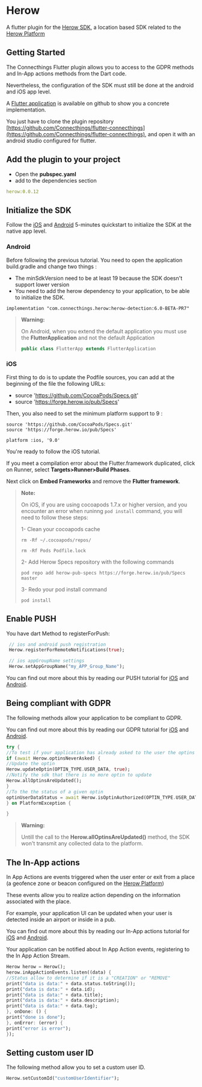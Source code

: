 # Herow

A flutter plugin for the [Herow SDK](https://herow.io/developers/), a location based SDK related to the [Herow Platform](https://my.herow.io)

## Getting Started

The Connecthings Flutter plugin allows you to access to the GDPR methods and In-App actions methods from the Dart code.

Nevertheless, the configuration of the SDK must still be done at the android and iOS app level.

A [Flutter application](https://github.com/Connecthings/flutter-connecthings) is available on github to show you a concrete implementation.

You just have to clone the plugin repository [https://github.com/Connecthings/flutter-connecthings](https://github.com/Connecthings/flutter-connecthings), and open it with an android studio configured for flutter.

## Add the plugin to your project

* Open the **pubspec.yaml**
* add to the dependencies section

```yaml
herow:0.0.12
```

## Initialize the SDK

Follow the [iOS](https://docs.herow.io/sdk/5.1/ios/5-minutes-quickstart.html) and [Android](https://docs.herow.io/sdk/5.1/android/5-minutes-quickstart.html) 5-minutes quickstart to initialize the SDK
at the native app level.

### Android

Before following the previous tutorial. You need to open the application build.gradle and change two things :
- The minSdkVersion need to be at least 19 because the SDK doesn't support lower version
- You need to add the herow dependency to your application, to be able to initialize the SDK.

```
implementation "com.connecthings.herow:herow-detection:6.0-BETA-PR7"
```

>**Warning:**
>
> On Android, when you extend the default application you must use the **FlutterApplication** and not the default Application
>
> ```java
> public class FlutterApp extends FlutterApplication
> ```

### iOS

First thing to do is to update the Podfile sources, you can add at the beginning of the file the following URLs:
- source 'https://github.com/CocoaPods/Specs.git'
- source 'https://forge.herow.io/pub/Specs'

Then, you also need to set the minimum platform support to 9 :

```
source 'https://github.com/CocoaPods/Specs.git'
source 'https://forge.herow.io/pub/Specs'

platform :ios, '9.0'
```

You're ready to follow the iOS tutorial.

If you meet a compilation error about the Flutter.framework duplicated, click on Runner, select **Targets>Runner>Build Phases**.

Next click on **Embed Frameworks** and remove the **Flutter framework**.


>**Note:**
>
> On iOS, if you are using cocoapods 1.7.x or higher version, and you encounter an error when runinng `pod install` command, you will need to follow these steps:
>
> 1- Clean your cocoapods cache
>
> `rm -Rf ~/.cocoapods/repos/`
>
> `rm -Rf Pods Podfile.lock`
>
> 2- Add Herow Specs repository with the following commands
>
> `pod repo add herow-pub-specs https://forge.herow.io/pub/Specs master`
>
> 3- Redo your pod install command
>
> `pod install`

## Enable PUSH
You have dart Method to registerForPush:
```dart
 // ios and android push registration
 Herow.registerForRemoteNotifications(true);

 // ios appGroupName settings
 Herow.setAppGroupName("my_APP_Group_Name");
 ```
 You can find out more about this by reading our PUSH tutorial for [iOS](https://docs.herow.io/sdk/5.1/ios/push-notification.html) and [Android](https://docs.herow.io/sdk/5.1/android/push-notification.html).

## Being compliant with GDPR

The following methods allow your application to be compliant to GDPR.

You can find out more about this by reading our GDPR tutorial for [iOS](https://docs.herow.io/sdk/5.1/ios/being-compliant-with-gdpr.html) and [Android](https://docs.herow.io/sdk/5.1/android/being-compliant-with-gdpr.html).

```dart
try {
//To test if your application has already asked to the user the optins
if (await Herow.optinsNeverAsked) {
//Update the optin
Herow.updateOptin(OPTIN_TYPE.USER_DATA, true);
//Notify the sdk that there is no more optin to update
Herow.allOptinsAreUpdated();
}
//To the the status of a given optin
optinUserDataStatus = await Herow.isOptinAuthorized(OPTIN_TYPE.USER_DATA);
} on PlatformException {

}
```
>**Warning:**
>
> Untill the call to the **Herow.allOptinsAreUpdated()** method, the SDK won't transmit any collected data to the platform.

## The In-App actions

In App Actions are events triggered when the user enter or exit from a place (a geofence zone or beacon configured on the [Herow Platform](https://my.herow.io))

These events allow you to realize action depending on the information associated with the place.

For example, your application UI can be updated when your user is detected inside an airport or inside in a pub.

You can find out more about this by reading our In-App actions tutorial for [iOS](https://docs.herow.io/sdk/5.1/ios/in-app-action-process.html) and [Android](https://docs.herow.io/sdk/5.1/android/in-app-action-process.html).

Your application can be notified about In App Action events, registering to the In App Action Stream.

```dart
Herow herow = Herow();
herow.inAppActionEvents.listen((data) {
//Status allow to determine if it is a "CREATION" or "REMOVE"
print("data is data:" + data.status.toString());
print("data is data:" + data.id);
print("data is data:" + data.title);
print("data is data:" + data.description);
print("data is data:" + data.tag);
}, onDone: () {
print("done is done");
}, onError: (error) {
print("error is error");
});
```

## Setting custom user ID

The following method allow you to set a custom user ID.

```dart
Herow.setCustomId("customUserIdentifier");
```
